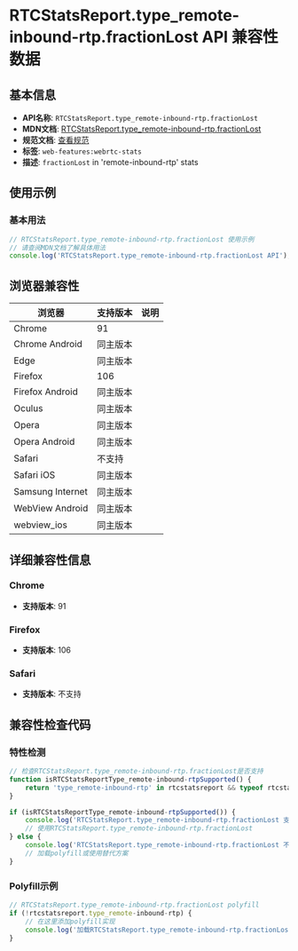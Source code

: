 # RTCStatsReport.type_remote-inbound-rtp.fractionLost API 兼容性数据

## 基本信息

- **API名称**: `RTCStatsReport.type_remote-inbound-rtp.fractionLost`
- **MDN文档**: [RTCStatsReport.type_remote-inbound-rtp.fractionLost](https://developer.mozilla.org/docs/Web/API/RTCRemoteInboundRtpStreamStats/fractionLost)
- **规范文档**: [查看规范](https://w3c.github.io/webrtc-stats/#dom-rtcremoteinboundrtpstreamstats-fractionlost)
- **标签**: `web-features:webrtc-stats`
- **描述**: `fractionLost` in 'remote-inbound-rtp' stats

## 使用示例

### 基本用法

```javascript
// RTCStatsReport.type_remote-inbound-rtp.fractionLost 使用示例
// 请查阅MDN文档了解具体用法
console.log('RTCStatsReport.type_remote-inbound-rtp.fractionLost API');
```

## 浏览器兼容性

| 浏览器 | 支持版本 | 说明 |
|--------|----------|------|
| Chrome | 91 |  |
| Chrome Android | 同主版本 |  |
| Edge | 同主版本 |  |
| Firefox | 106 |  |
| Firefox Android | 同主版本 |  |
| Oculus | 同主版本 |  |
| Opera | 同主版本 |  |
| Opera Android | 同主版本 |  |
| Safari | 不支持 |  |
| Safari iOS | 同主版本 |  |
| Samsung Internet | 同主版本 |  |
| WebView Android | 同主版本 |  |
| webview_ios | 同主版本 |  |

## 详细兼容性信息

### Chrome

- **支持版本**: 91

### Firefox

- **支持版本**: 106

### Safari

- **支持版本**: 不支持

## 兼容性检查代码

### 特性检测

```javascript
// 检查RTCStatsReport.type_remote-inbound-rtp.fractionLost是否支持
function isRTCStatsReportType_remote-inbound-rtpSupported() {
    return 'type_remote-inbound-rtp' in rtcstatsreport && typeof rtcstatsreport.type_remote-inbound-rtp === 'function';
}

if (isRTCStatsReportType_remote-inbound-rtpSupported()) {
    console.log('RTCStatsReport.type_remote-inbound-rtp.fractionLost 支持');
    // 使用RTCStatsReport.type_remote-inbound-rtp.fractionLost
} else {
    console.log('RTCStatsReport.type_remote-inbound-rtp.fractionLost 不支持，需要polyfill');
    // 加载polyfill或使用替代方案
}
```

### Polyfill示例

```javascript
// RTCStatsReport.type_remote-inbound-rtp.fractionLost polyfill
if (!rtcstatsreport.type_remote-inbound-rtp) {
    // 在这里添加polyfill实现
    console.log('加载RTCStatsReport.type_remote-inbound-rtp.fractionLost polyfill');
}
```

